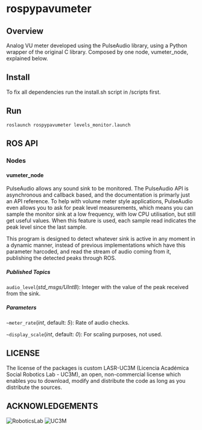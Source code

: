 # rospypavumeter

## Overview

Analog VU meter developed using the PulseAudio library, using a Python wrapper of the original C library. Composed by one node, vumeter_node, explained below. 

## Install

To fix all dependencies run the install.sh script in /scripts first.

## Run

    roslaunch rospypavumeter levels_monitor.launch

## ROS API

### Nodes

#### vumeter_node

PulseAudio allows any sound sink to be monitored. The PulseAudio API is asynchronous and callback based, and the documentation is primarly just an API reference. To help with volume meter style applications, PulseAudio even allows you to ask for peak level measurements, which means you can sample the monitor sink at a low frequency, with low CPU utilisation, but still get useful values. When this feature is used, each sample read indicates the peak level since the last sample. 

This program is designed to detect whatever sink is active in any moment in a dynamic manner, instead of previous implementations which have this parameter harcoded, and read the stream of audio coming from it, publishing the detected peaks through ROS.  

##### Published Topics

`audio_level`(*std_msgs/UInt8*):
    Integer with the value of the peak received from the sink.

##### Parameters

`~meter_rate`(*int*, default: *5*):
    Rate of audio checks.

`~display_scale`(*int*, default: *0*):
    For scaling purposes, not used.

## LICENSE

The license of the packages is custom LASR-UC3M (Licencia Académica Social Robotics Lab - UC3M), an open, non-commercial license which enables you to download, modify and distribute the code as long as you distribute the sources.  

## ACKNOWLEDGEMENTS

![RoboticsLab](http://ieee.uc3m.es/images/thumb/b/b6/Roboticslab_text_new.jpg/128px-Roboticslab_text_new.jpg)
![UC3M](http://ieee.uc3m.es/images/thumb/6/6b/Logo_uc3m_letras.png/256px-Logo_uc3m_letras.png)
